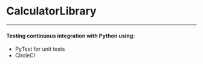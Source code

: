 # CalculatorLibrary

---
#### Testing continuous integration with Python using:

- PyTest for unit tests
- CircleCI 
